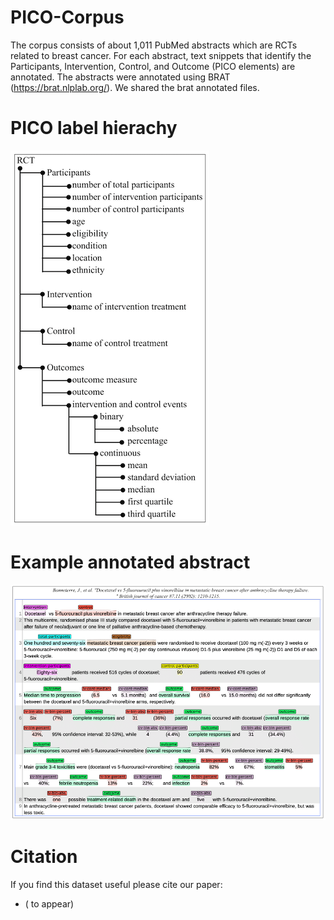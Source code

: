 # PICO-Corpus
The corpus consists of about 1,011 PubMed abstracts which are RCTs related to breast cancer. For each abstract, text snippets that identify the Participants, Intervention, Control, and Outcome (PICO elements) are annotated.
The abstracts were annotated using BRAT (https://brat.nlplab.org/).
We shared the brat annotated files.


# PICO label hierachy 
![](label_hierachy1.png)


# Example annotated abstract 
![](example_annotated_abstract.png)



# Citation 
If you find this dataset useful please cite our paper:
* ( to appear)
